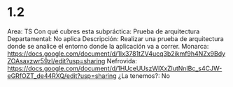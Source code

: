 # 1.2

Area: TS
Con qué cubres esta subpráctica: Prueba de arquitectura
Departamental: No aplica
Descripción: Realizar una prueba de arquitectura donde se analice el entorno donde la aplicación va a correr.
Monarca: https://docs.google.com/document/d/1Ix3781tZV4ucq3b2ikmf9h4NZx9BdyZOAsaxzwr59zI/edit?usp=sharing
Nefrovida: https://docs.google.com/document/d/1HUceUUszWIXxZlutNnlBc_s4CJW-eGRfOZT_de44RXQ/edit?usp=sharing
¿La tenemos?: No